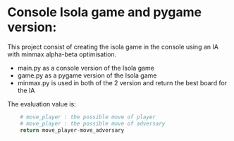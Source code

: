 # Console Isola game and pygame version:
This project consist of creating the isola game
in the console using an IA with minmax alpha-beta optimisation.

* main.py as a console version of the Isola game
* game.py as a pygame version of the Isola game
* minmax.py is used in both of the 2 version and return the best board for the IA

The evaluation value is:
```python
    # move_player : the possible move of player
    # move_player : the possible move of adversary
    return move_player-move_adversary
```

